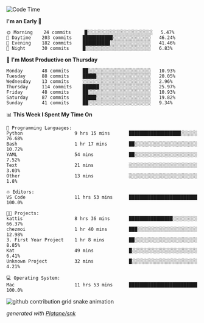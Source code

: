 <!--START_SECTION:waka-->
![Code Time](http://img.shields.io/badge/Code%20Time-209%20hrs%2048%20mins-blue)

**I'm an Early 🐤** 

```text
🌞 Morning    24 commits     █░░░░░░░░░░░░░░░░░░░░░░░░   5.47% 
🌆 Daytime    203 commits    ███████████░░░░░░░░░░░░░░   46.24% 
🌃 Evening    182 commits    ██████████░░░░░░░░░░░░░░░   41.46% 
🌙 Night      30 commits     █░░░░░░░░░░░░░░░░░░░░░░░░   6.83%

```
📅 **I'm Most Productive on Thursday** 

```text
Monday       48 commits     ██░░░░░░░░░░░░░░░░░░░░░░░   10.93% 
Tuesday      88 commits     █████░░░░░░░░░░░░░░░░░░░░   20.05% 
Wednesday    13 commits     ░░░░░░░░░░░░░░░░░░░░░░░░░   2.96% 
Thursday     114 commits    ██████░░░░░░░░░░░░░░░░░░░   25.97% 
Friday       48 commits     ██░░░░░░░░░░░░░░░░░░░░░░░   10.93% 
Saturday     87 commits     █████░░░░░░░░░░░░░░░░░░░░   19.82% 
Sunday       41 commits     ██░░░░░░░░░░░░░░░░░░░░░░░   9.34%

```


📊 **This Week I Spent My Time On** 

```text
💬 Programming Languages: 
Python                   9 hrs 15 mins       ███████████████████░░░░░░   76.68% 
Bash                     1 hr 17 mins        ██░░░░░░░░░░░░░░░░░░░░░░░   10.72% 
YAML                     54 mins             ██░░░░░░░░░░░░░░░░░░░░░░░   7.52% 
Text                     21 mins             ░░░░░░░░░░░░░░░░░░░░░░░░░   3.03% 
Other                    13 mins             ░░░░░░░░░░░░░░░░░░░░░░░░░   1.8%

🔥 Editors: 
VS Code                  11 hrs 53 mins      █████████████████████████   100.0%

🐱‍💻 Projects: 
kattis                   8 hrs 36 mins       ████████████████░░░░░░░░░   66.37% 
chezmoi                  1 hr 40 mins        ███░░░░░░░░░░░░░░░░░░░░░░   12.98% 
3. First Year Project    1 hr 8 mins         ██░░░░░░░░░░░░░░░░░░░░░░░   8.85% 
Kat                      49 mins             █░░░░░░░░░░░░░░░░░░░░░░░░   6.41% 
Unknown Project          32 mins             █░░░░░░░░░░░░░░░░░░░░░░░░   4.21%

💻 Operating System: 
Mac                      11 hrs 53 mins      █████████████████████████   100.0%

```


<!--END_SECTION:waka-->


<!--Snake Game-->
![github contribution grid snake animation](https://raw.githubusercontent.com/viggo-gascou/viggo-gascou/output/github-contribution-grid-snake.svg)

_generated with [Platane/snk](https://github.com/Platane/snk)_
<!--Snake Game-->

